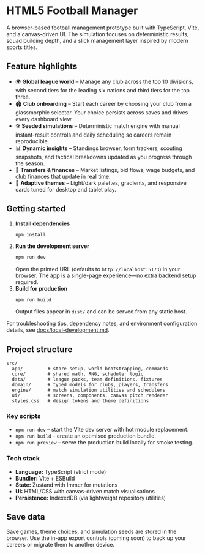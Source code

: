 # HTML5 Football Manager

A browser-based football management prototype built with TypeScript, Vite, and a canvas-driven UI. The simulation focuses on deterministic results, squad building depth, and a slick management layer inspired by modern sports titles.

## Feature highlights

- 🌍 **Global league world** – Manage any club across the top 10 divisions, with second tiers for the leading six nations and third tiers for the top three.
- 🏟️ **Club onboarding** – Start each career by choosing your club from a glassmorphic selector. Your choice persists across saves and drives every dashboard view.
- ⚽ **Seeded simulations** – Deterministic match engine with manual instant-result controls and daily scheduling so careers remain reproducible.
- 📊 **Dynamic insights** – Standings browser, form trackers, scouting snapshots, and tactical breakdowns updated as you progress through the season.
- 🤝 **Transfers & finances** – Market listings, bid flows, wage budgets, and club finances that update in real time.
- 🎨 **Adaptive themes** – Light/dark palettes, gradients, and responsive cards tuned for desktop and tablet play.

## Getting started

1. **Install dependencies**
   ```bash
   npm install
   ```
2. **Run the development server**
   ```bash
   npm run dev
   ```
   Open the printed URL (defaults to `http://localhost:5173`) in your browser. The app is a single-page experience—no extra backend setup required.
3. **Build for production**
   ```bash
   npm run build
   ```
   Output files appear in `dist/` and can be served from any static host.

For troubleshooting tips, dependency notes, and environment configuration details, see [docs/local-development.md](docs/local-development.md).

## Project structure

```
src/
  app/         # store setup, world bootstrapping, commands
  core/        # shared math, RNG, scheduler logic
  data/        # league packs, team definitions, fixtures
  domain/      # typed models for clubs, players, transfers
  engine/      # match simulation utilities and schedulers
  ui/          # screens, components, canvas pitch renderer
  styles.css   # design tokens and theme definitions
```

### Key scripts

- `npm run dev` – start the Vite dev server with hot module replacement.
- `npm run build` – create an optimised production bundle.
- `npm run preview` – serve the production build locally for smoke testing.

### Tech stack

- **Language:** TypeScript (strict mode)
- **Bundler:** Vite + ESBuild
- **State:** Zustand with Immer for mutations
- **UI:** HTML/CSS with canvas-driven match visualisations
- **Persistence:** IndexedDB (via lightweight repository utilities)

## Save data

Save games, theme choices, and simulation seeds are stored in the browser. Use the in-app export controls (coming soon) to back up your careers or migrate them to another device.
